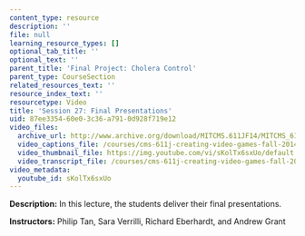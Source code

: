 ```yaml
---
content_type: resource
description: ''
file: null
learning_resource_types: []
optional_tab_title: ''
optional_text: ''
parent_title: 'Final Project: Cholera Control'
parent_type: CourseSection
related_resources_text: ''
resource_index_text: ''
resourcetype: Video
title: 'Session 27: Final Presentations'
uid: 87ee3354-60e0-3c36-a791-0d928f719e12
video_files:
  archive_url: http://www.archive.org/download/MITCMS.611JF14/MITCMS_611JF14_lec27_300k.mp4
  video_captions_file: /courses/cms-611j-creating-video-games-fall-2014/23fe4f650459575ea44831fb7d75557b_sKolTx6sxUo.vtt
  video_thumbnail_file: https://img.youtube.com/vi/sKolTx6sxUo/default.jpg
  video_transcript_file: /courses/cms-611j-creating-video-games-fall-2014/e29cbdb391130c74a141a5c50b22e143_sKolTx6sxUo.pdf
video_metadata:
  youtube_id: sKolTx6sxUo
---
```


**Description:** In this lecture, the students deliver their final presentations.

**Instructors:** Philip Tan, Sara Verrilli, Richard Eberhardt, and Andrew Grant